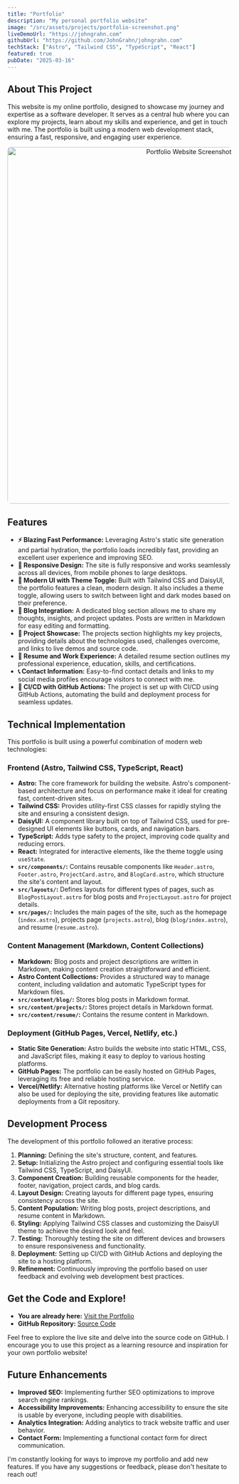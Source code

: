 ```yaml
---
title: "Portfolio"
description: "My personal portfolio website"
image: "/src/assets/projects/portfolio-screenshot.png"
liveDemoUrl: "https://johngrahn.com"
githubUrl: "https://github.com/JohnGrahn/johngrahn.com"
techStack: ["Astro", "Tailwind CSS", "TypeScript", "React"]
featured: true
pubDate: "2025-03-16"
---
```


## About This Project

This website is my online portfolio, designed to showcase my journey and expertise as a software developer. It serves as a central hub where you can explore my projects, learn about my skills and experience, and get in touch with me. The portfolio is built using a modern web development stack, ensuring a fast, responsive, and engaging user experience.

<div align="center">
<img src="/src/assets/projects/portfolio-screenshot.png" alt="Portfolio Website Screenshot" width="800" style="border-radius: 8px;">
</div>

## Features

-   **⚡️ Blazing Fast Performance:** Leveraging Astro's static site generation and partial hydration, the portfolio loads incredibly fast, providing an excellent user experience and improving SEO.
-   **📱 Responsive Design:** The site is fully responsive and works seamlessly across all devices, from mobile phones to large desktops.
-   **🎨 Modern UI with Theme Toggle:** Built with Tailwind CSS and DaisyUI, the portfolio features a clean, modern design. It also includes a theme toggle, allowing users to switch between light and dark modes based on their preference.
-   **📝 Blog Integration:** A dedicated blog section allows me to share my thoughts, insights, and project updates. Posts are written in Markdown for easy editing and formatting.
-   **📂 Project Showcase:** The projects section highlights my key projects, providing details about the technologies used, challenges overcome, and links to live demos and source code.
-   **💼 Resume and Work Experience:**  A detailed resume section outlines my professional experience, education, skills, and certifications.
-   **📞 Contact Information:** Easy-to-find contact details and links to my social media profiles encourage visitors to connect with me.
-   **🦾 CI/CD with GitHub Actions:**  The project is set up with CI/CD using GitHub Actions, automating the build and deployment process for seamless updates.

## Technical Implementation

This portfolio is built using a powerful combination of modern web technologies:

### Frontend (Astro, Tailwind CSS, TypeScript, React)

-   **Astro:** The core framework for building the website. Astro's component-based architecture and focus on performance make it ideal for creating fast, content-driven sites.
-   **Tailwind CSS:** Provides utility-first CSS classes for rapidly styling the site and ensuring a consistent design.
-   **DaisyUI:** A component library built on top of Tailwind CSS, used for pre-designed UI elements like buttons, cards, and navigation bars.
-   **TypeScript:** Adds type safety to the project, improving code quality and reducing errors.
-   **React:** Integrated for interactive elements, like the theme toggle using `useState`.
-   **`src/components/`:** Contains reusable components like `Header.astro`, `Footer.astro`, `ProjectCard.astro`, and `BlogCard.astro`, which structure the site's content and layout.
-   **`src/layouts/`:** Defines layouts for different types of pages, such as `BlogPostLayout.astro` for blog posts and `ProjectLayout.astro` for project details.
-   **`src/pages/`:** Includes the main pages of the site, such as the homepage (`index.astro`), projects page (`projects.astro`), blog (`blog/index.astro`), and resume (`resume.astro`).

### Content Management (Markdown, Content Collections)

-   **Markdown:** Blog posts and project descriptions are written in Markdown, making content creation straightforward and efficient.
-   **Astro Content Collections:**  Provides a structured way to manage content, including validation and automatic TypeScript types for Markdown files.
-   **`src/content/blog/`:** Stores blog posts in Markdown format.
-   **`src/content/projects/`:** Stores project details in Markdown format.
-   **`src/content/resume/`:** Contains the resume content in Markdown.

### Deployment (GitHub Pages, Vercel, Netlify, etc.)

-   **Static Site Generation:** Astro builds the website into static HTML, CSS, and JavaScript files, making it easy to deploy to various hosting platforms.
-   **GitHub Pages:** The portfolio can be easily hosted on GitHub Pages, leveraging its free and reliable hosting service.
-   **Vercel/Netlify:** Alternative hosting platforms like Vercel or Netlify can also be used for deploying the site, providing features like automatic deployments from a Git repository.

## Development Process

The development of this portfolio followed an iterative process:

1. **Planning:** Defining the site's structure, content, and features.
2. **Setup:** Initializing the Astro project and configuring essential tools like Tailwind CSS, TypeScript, and DaisyUI.
3. **Component Creation:** Building reusable components for the header, footer, navigation, project cards, and blog cards.
4. **Layout Design:** Creating layouts for different page types, ensuring consistency across the site.
5. **Content Population:** Writing blog posts, project descriptions, and resume content in Markdown.
6. **Styling:** Applying Tailwind CSS classes and customizing the DaisyUI theme to achieve the desired look and feel.
7. **Testing:** Thoroughly testing the site on different devices and browsers to ensure responsiveness and functionality.
8. **Deployment:** Setting up CI/CD with GitHub Actions and deploying the site to a hosting platform.
9. **Refinement:** Continuously improving the portfolio based on user feedback and evolving web development best practices.

## Get the Code and Explore!

-   **You are already here:** [Visit the Portfolio](https://johngrahn.com)
-   **GitHub Repository:** [Source Code](https://github.com/JohnGrahn/johngrahn.com)

Feel free to explore the live site and delve into the source code on GitHub. I encourage you to use this project as a learning resource and inspiration for your own portfolio website!

## Future Enhancements

-   **Improved SEO:** Implementing further SEO optimizations to improve search engine rankings.
-   **Accessibility Improvements:**  Enhancing accessibility to ensure the site is usable by everyone, including people with disabilities.
-   **Analytics Integration:** Adding analytics to track website traffic and user behavior.
-   **Contact Form:** Implementing a functional contact form for direct communication.

I'm constantly looking for ways to improve my portfolio and add new features. If you have any suggestions or feedback, please don't hesitate to reach out!